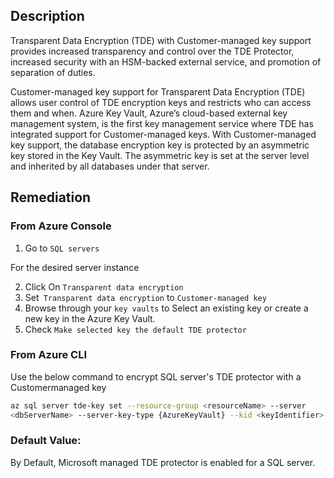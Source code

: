 ## Description

Transparent Data Encryption (TDE) with Customer-managed key support provides increased transparency and control over the TDE Protector, increased security with an HSM-backed external service, and promotion of separation of duties.

Customer-managed key support for Transparent Data Encryption (TDE) allows user control of TDE encryption keys and restricts who can access them and when. Azure Key Vault, Azure’s cloud-based external key management system, is the first key management service where TDE has integrated support for Customer-managed keys. With Customer-managed key support, the database encryption key is protected by an asymmetric key stored in the Key Vault. The asymmetric key is set at the server level and inherited by all databases under that server.

## Remediation

### From Azure Console

  1. Go to `SQL servers`

  For the desired server instance

  2. Click On `Transparent data encryption`
  3. Set` Transparent data encryption` to `Customer-managed key`
  4. Browse through your `key vaults` to Select an existing key or create a new key in
  the Azure Key Vault.
  5. Check `Make selected key the default TDE protector`

### From Azure CLI

Use the below command to encrypt SQL server's TDE protector with a Customermanaged key

```bash
az sql server tde-key set --resource-group <resourceName> --server
<dbServerName> --server-key-type {AzureKeyVault} --kid <keyIdentifier>
```

### Default Value:

By Default, Microsoft managed TDE protector is enabled for a SQL server.